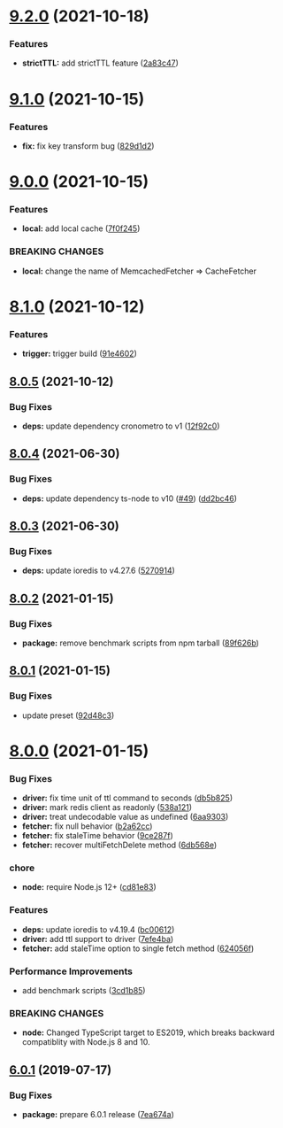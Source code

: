 # [9.2.0](https://github.com/serverless-seoul/cache/compare/v9.1.0...v9.2.0) (2021-10-18)


### Features

* **strictTTL:** add strictTTL feature ([2a83c47](https://github.com/serverless-seoul/cache/commit/2a83c47a9a8ab9799126e9a6d99cc717ae5b5ded))

# [9.1.0](https://github.com/serverless-seoul/cache/compare/v9.0.0...v9.1.0) (2021-10-15)


### Features

* **fix:** fix key transform bug ([829d1d2](https://github.com/serverless-seoul/cache/commit/829d1d2e78276fb0e3401e337a982d57cef4a87b))

# [9.0.0](https://github.com/serverless-seoul/cache/compare/v8.1.0...v9.0.0) (2021-10-15)


### Features

* **local:** add local cache ([7f0f245](https://github.com/serverless-seoul/cache/commit/7f0f24592cce2a3bbf3f6433bd52fb1a0a8c126c))


### BREAKING CHANGES

* **local:** change the name of MemcachedFetcher => CacheFetcher

# [8.1.0](https://github.com/serverless-seoul/cache/compare/v8.0.5...v8.1.0) (2021-10-12)


### Features

* **trigger:** trigger build ([91e4602](https://github.com/serverless-seoul/cache/commit/91e4602db00955bb738a4d23b39354045f86ae19))

## [8.0.5](https://github.com/serverless-seoul/cache/compare/v8.0.4...v8.0.5) (2021-10-12)


### Bug Fixes

* **deps:** update dependency cronometro to v1 ([12f92c0](https://github.com/serverless-seoul/cache/commit/12f92c0f3879433e1d440234e4d052ef5b3d0c28))

## [8.0.4](https://github.com/serverless-seoul/cache/compare/v8.0.3...v8.0.4) (2021-06-30)


### Bug Fixes

* **deps:** update dependency ts-node to v10 ([#49](https://github.com/serverless-seoul/cache/issues/49)) ([dd2bc46](https://github.com/serverless-seoul/cache/commit/dd2bc461d95d6a0de421d00e0d02c97ac2bcf551))

## [8.0.3](https://github.com/serverless-seoul/cache/compare/v8.0.2...v8.0.3) (2021-06-30)


### Bug Fixes

* **deps:** update ioredis to v4.27.6 ([5270914](https://github.com/serverless-seoul/cache/commit/527091487accf1ccfbb7291745b71914ab815e10))

## [8.0.2](https://github.com/serverless-seoul/cache/compare/v8.0.1...v8.0.2) (2021-01-15)


### Bug Fixes

* **package:** remove benchmark scripts from npm tarball ([89f626b](https://github.com/serverless-seoul/cache/commit/89f626baadea61d74ed6cc70c4f06b3c5d8a19df))

## [8.0.1](https://github.com/serverless-seoul/cache/compare/v8.0.0...v8.0.1) (2021-01-15)


### Bug Fixes

* update preset ([92d48c3](https://github.com/serverless-seoul/cache/commit/92d48c3f1d18fafc87dfb0c7d6b79e114cb44e36))

# [8.0.0](https://github.com/balmbees/memcached-typed/compare/v7.0.0...v8.0.0) (2021-01-15)


### Bug Fixes

* **driver:** fix time unit of ttl command to seconds ([db5b825](https://github.com/balmbees/memcached-typed/commit/db5b825d10fc3df49393785f9f3c7bef90adaa01))
* **driver:** mark redis client as readonly ([538a121](https://github.com/balmbees/memcached-typed/commit/538a1216687837f068fe809ccac00daebc9e1313))
* **driver:** treat undecodable value as undefined ([6aa9303](https://github.com/balmbees/memcached-typed/commit/6aa9303c5390ff3cb9d47c5844e1cb77d4a4cca2))
* **fetcher:** fix null behavior ([b2a62cc](https://github.com/balmbees/memcached-typed/commit/b2a62ccd31d37ec0bbeda708bf1f8e02501985d4))
* **fetcher:** fix staleTime behavior ([9ce287f](https://github.com/balmbees/memcached-typed/commit/9ce287f629e03ee0d34f3d778a11bbbfb792805a))
* **fetcher:** recover multiFetchDelete method ([6db568e](https://github.com/balmbees/memcached-typed/commit/6db568eee9c98b841cfb55e8f33e35ecb1856ad5))


### chore

* **node:** require Node.js 12+ ([cd81e83](https://github.com/balmbees/memcached-typed/commit/cd81e83b0274e12830fe55f7a02945fd33bc9584))


### Features

* **deps:** update ioredis to v4.19.4 ([bc00612](https://github.com/balmbees/memcached-typed/commit/bc006129722aa62edb2145bbd2eebc8911a18a84))
* **driver:** add ttl support to driver ([7efe4ba](https://github.com/balmbees/memcached-typed/commit/7efe4ba231376701d4cc480084ad184dc4894476))
* **fetcher:** add staleTime option to single fetch method ([624056f](https://github.com/balmbees/memcached-typed/commit/624056f21a8e56c2595d1c71602bb1f93aad9f6a))


### Performance Improvements

* add benchmark scripts ([3cd1b85](https://github.com/balmbees/memcached-typed/commit/3cd1b854ff82eb43e451da23496954c052a8eefe))


### BREAKING CHANGES

* **node:** Changed TypeScript target to ES2019, which breaks backward compatiblity with
Node.js 8 and 10.

## [6.0.1](https://github.com/serverless-seoul/cache/compare/v6.0.0...v6.0.1) (2019-07-17)


### Bug Fixes

* **package:** prepare 6.0.1 release ([7ea674a](https://github.com/serverless-seoul/cache/commit/7ea674a))
